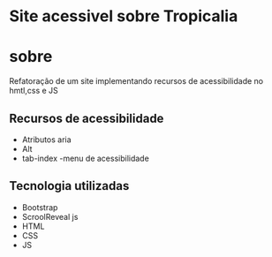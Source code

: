 # Site acessivel sobre Tropicalia
# sobre 
Refatoração de um site implementando
recursos de acessibilidade no hmtl,css
e JS
## Recursos de acessibilidade
- Atributos aria 
- Alt
- tab-index
-menu de acessibilidade 
## Tecnologia utilizadas 
- Bootstrap
- ScroolReveal js
- HTML
- CSS
- JS